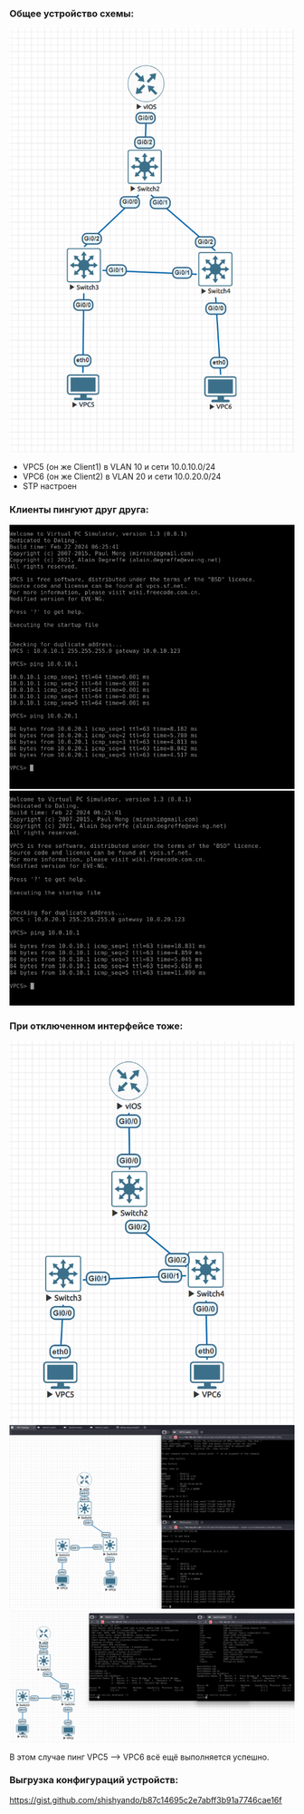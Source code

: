 ### Общее устройство схемы:

![](scheme.png)

- VPC5 (он же Client1) в VLAN 10 и сети 10.0.10.0/24
- VPC6 (он же Client2) в VLAN 20 и сети 10.0.20.0/24
- STP настроен

### Клиенты пингуют друг друга:
![](VPC5.png)
![](VPC6.png)

### При отключенном интерфейсе тоже:
![](disabled_interface.png)
![](double.png)
![](broken_switches.png)

В этом случае пинг VPC5 --> VPC6 всё ещё выполняется успешно.

### Выгрузка конфигураций устройств:
https://gist.github.com/shishyando/b87c14695c2e7abff3b91a7746cae16f
